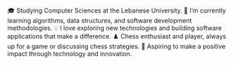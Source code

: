 🎓 Studying Computer Sciences at the Lebanese University.
🌱 I’m currently learning algorithms, data structures, and software development methodologies.
💡 I love exploring new technologies and building software applications that make a difference.
♟️ Chess enthusiast and player, always up for a game or discussing chess strategies.
🚀 Aspiring to make a positive impact through technology and innovation.
